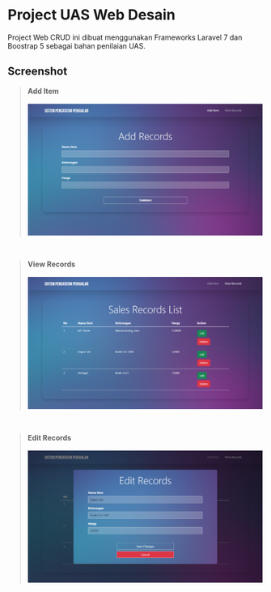 # Project UAS Web Desain

Project Web CRUD ini dibuat menggunakan Frameworks Laravel 7 dan Boostrap 5 sebagai bahan penilaian UAS.

## Screenshot

> <b>Add Item</b> <br><br>
![Alt Image](https://github.com/michaelliu12/project-UAS/blob/a118810dcc136e4bcc0532dbe333c409746c9ad6/screenshot/Add%20Item.png)
<br>

> <b>View Records</b> <br><br>
![Alt Image](https://github.com/michaelliu12/project-UAS/blob/a118810dcc136e4bcc0532dbe333c409746c9ad6/screenshot/View%20Records.png)
<br>

> <b>Edit Records</b> <br><br>
![Alt Image](https://github.com/michaelliu12/project-UAS/blob/a118810dcc136e4bcc0532dbe333c409746c9ad6/screenshot/Modal%20Edit.png)
<br>
